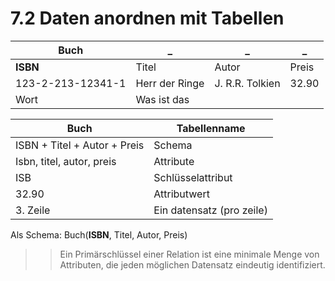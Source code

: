 # 7.2 Daten anordnen mit Tabellen

Buch | _ | _ | _ 
--- | --- | --- | ---
**ISBN** | Titel | Autor | Preis
123-2-213-12341-1 | Herr der Ringe | J. R.R. Tolkien | 32.90
Wort | Was ist das 

Buch | Tabellenname
--- | ---
ISBN + Titel + Autor + Preis | Schema
Isbn, titel, autor, preis | Attribute
ISB | Schlüsselattribut
32.90 | Attributwert
3. Zeile | Ein datensatz (pro zeile)

Als Schema:
Buch(**ISBN**, Titel, Autor, Preis)

>> Ein Primärschlüssel einer Relation ist eine minimale Menge von Attributen, die jeden möglichen Datensatz eindeutig identifiziert.
